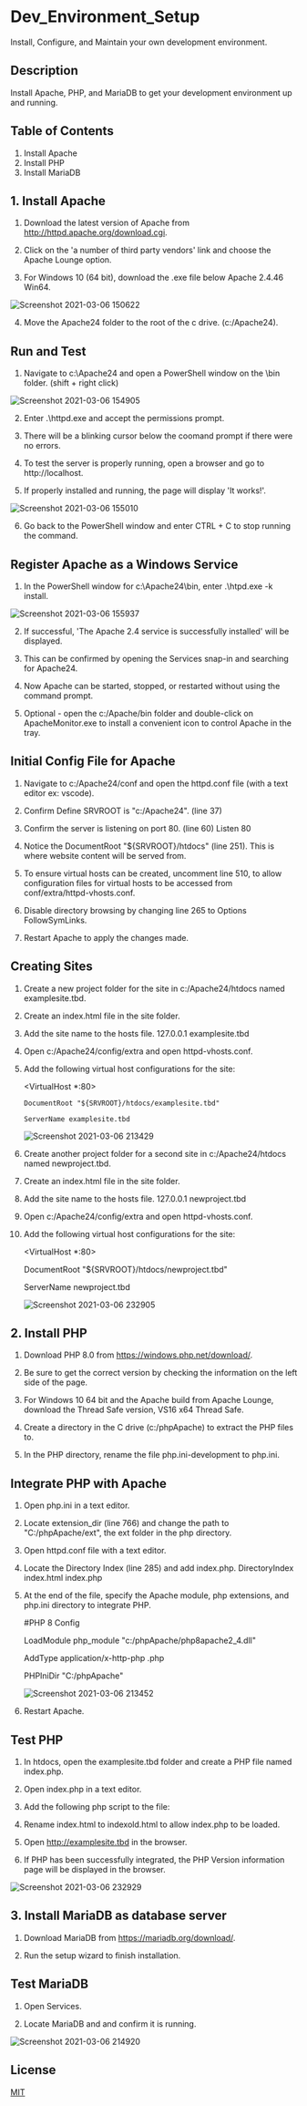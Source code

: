 # Dev_Environment_Setup
Install, Configure, and Maintain your own development environment.

## Description
Install Apache, PHP, and MariaDB to get your development environment up and running.

## Table of Contents
1. Install Apache
2. Install PHP
3. Install MariaDB


## 1. Install Apache

1. Download the latest version of Apache from http://httpd.apache.org/download.cgi.

2. Click on the 'a number of third party vendors' link and choose the Apache Lounge option.

3. For Windows 10 (64 bit), download the .exe file below Apache 2.4.46 Win64.

![Screenshot 2021-03-06 150622](https://user-images.githubusercontent.com/75577872/110230390-ebe28180-7ee6-11eb-9a4c-fb2c260d36f6.png)


4. Move the Apache24 folder to the root of the c drive. (c:/Apache24).





## Run and Test

1. Navigate to c:\Apache24 and open a PowerShell window on the \bin folder. (shift + right click)

![Screenshot 2021-03-06 154905](https://user-images.githubusercontent.com/75577872/110230401-0a487d00-7ee7-11eb-8d2b-b24179dbd92c.png)

2. Enter .\httpd.exe and accept the permissions prompt.

3. There will be a blinking cursor below the coomand prompt if there were no errors.

4. To test the server is properly running, open a browser and go to http://localhost.

5. If properly installed and running, the page will display 'It works!'.

![Screenshot 2021-03-06 155010](https://user-images.githubusercontent.com/75577872/110230647-d3736680-7ee8-11eb-8dfc-d67bedd57d89.png)


6. Go back to the PowerShell window and enter CTRL + C to stop running the command.
 
 
 
 
 
## Register Apache as a Windows Service

1. In the PowerShell window for c:\Apache24\bin, enter .\htpd.exe -k install.

![Screenshot 2021-03-06 155937](https://user-images.githubusercontent.com/75577872/110230412-264c1e80-7ee7-11eb-8062-fc250f4ce953.png)

2. If successful, 'The Apache 2.4 service is successfully installed' will be displayed.

3. This can be confirmed by opening the Services snap-in and searching for Apache24.

4. Now Apache can be started, stopped, or restarted without using the command prompt.

5. Optional - open the c:/Apache/bin folder and double-click on ApacheMonitor.exe to install a
convenient icon to control Apache in the tray.




## Initial Config File for Apache

1. Navigate to c:/Apache24/conf and open the httpd.conf file (with a text editor ex: vscode).

2. Confirm Define SRVROOT is "c:/Apache24". (line 37)

3. Confirm the server is listening on port 80. (line 60) Listen 80

4. Notice the DocumentRoot "${SRVROOT}/htdocs" (line 251). This is where website content will be served from.

5. To ensure virtual hosts can be created, uncomment line 510, to allow configuration files for virtual hosts
to be accessed from conf/extra/httpd-vhosts.conf.

6. Disable directory browsing by changing line 265 to Options FollowSymLinks.

7. Restart Apache to apply the changes made.




## Creating Sites

1.  Create a new project folder for the site in c:/Apache24/htdocs named examplesite.tbd.

2.  Create an index.html file in the site folder.

3.  Add the site name to the hosts file. 127.0.0.1 examplesite.tbd

4.  Open c:/Apache24/config/extra and open httpd-vhosts.conf.

5.  Add the following virtual host configurations for the site:
 
     <VirtualHost *:80>
     
        DocumentRoot "${SRVROOT}/htdocs/examplesite.tbd"
        
        ServerName examplesite.tbd
        
     </VirtualHost>
     
     
     ![Screenshot 2021-03-06 213429](https://user-images.githubusercontent.com/75577872/110230445-6ca17d80-7ee7-11eb-9b61-92796d4ef3b3.png)

       
6.  Create another project folder for a second site in c:/Apache24/htdocs named newproject.tbd.

7.  Create an index.html file in the site folder.

8.  Add the site name to the hosts file. 127.0.0.1 newproject.tbd

9.  Open c:/Apache24/config/extra and open httpd-vhosts.conf.

10. Add the following virtual host configurations for the site:

    <VirtualHost *:80>
    
      DocumentRoot "${SRVROOT}/htdocs/newproject.tbd"
      
      ServerName newproject.tbd
      
    </VirtualHost>
    
    
    ![Screenshot 2021-03-06 232905](https://user-images.githubusercontent.com/75577872/110230495-bee29e80-7ee7-11eb-8a79-ac221400e74a.png)




## 2. Install PHP

1. Download PHP 8.0 from https://windows.php.net/download/.

2. Be sure to get the correct version by checking the information on the left side of the page.

3. For Windows 10 64 bit and the Apache build from Apache Lounge, download the Thread Safe version,
VS16 x64 Thread Safe.

4. Create a directory in the C drive (c:/phpApache) to extract the PHP files to.

5. In the PHP directory, rename the file php.ini-development to php.ini.




## Integrate PHP with Apache

1. Open php.ini in a text editor.

2. Locate extension_dir (line 766) and change the path to "C:/phpApache/ext", the ext folder in the php directory.

3. Open httpd.conf file with a text editor.

4. Locate the Directory Index (line 285) and add index.php.
    <IfModule dir_module>
       DirectoryIndex index.html index.php
    </IfModule>
    
5. At the end of the file, specify the Apache module, php extensions, and php.ini directory to integrate PHP.

    #PHP 8 Config
    
    LoadModule php_module "c:/phpApache/php8apache2_4.dll"
    
    AddType application/x-http-php .php
    
    PHPIniDir "C:/phpApache"
    
    ![Screenshot 2021-03-06 213452](https://user-images.githubusercontent.com/75577872/110230474-9eb2df80-7ee7-11eb-95f6-800e0595e235.png)

6. Restart Apache.
 
 
 
 
## Test PHP

1. In htdocs, open the examplesite.tbd folder and create a PHP file named index.php.

2. Open index.php in a text editor.

3. Add the following php script to the file:
    <?php
    phpinfo();
    
4. Rename index.html to indexold.html to allow index.php to be loaded.

5. Open http://examplesite.tbd in the browser.

6. If PHP has been successfully integrated, the PHP Version information page will be displayed in the browser.

![Screenshot 2021-03-06 232929](https://user-images.githubusercontent.com/75577872/110230628-a1fa9b00-7ee8-11eb-8de9-36719815a1a0.png)





## 3. Install MariaDB as database server

1. Download MariaDB from https://mariadb.org/download/.

2. Run the setup wizard to finish installation.




## Test MariaDB 

1. Open Services.

2. Locate MariaDB and and confirm it is running.

![Screenshot 2021-03-06 214920](https://user-images.githubusercontent.com/75577872/110230490-b2f6dc80-7ee7-11eb-80d0-9897f2cb738a.png)




## License
[MIT](https://choosealicense.com/licenses/mit/)
